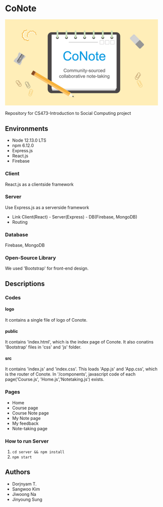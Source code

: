 # CoNote

![logo](./logo/logo.jpg)

Repository for CS473-Introduction to Social Computing project

## Environments
- Node 12.13.0 LTS
- npm 6.12.0
- Express.js
- React.js
- Firebase

### Client
React.js as a clientside framework

### Server
Use Express.js as a serverside framework
- Link Client(React) - Server(Express) - DB(Firebase, MongoDB)
- Routing

### Database
Firebase, MongoDB

### Open-Source Library
We used 'Bootstrap' for front-end design.

## Descriptions

### Codes

#### logo

It contains a single file of logo of Conote.

#### public

It contains 'index.html', which is the index page of Conote. It also conatins 'Bootstrap' files in 'css' and 'js' folder.

#### src

It contains 'index.js' and 'index.css'. This loads 'App.js' and 'App.css', which is the router of Conote. In '/components', javascript code of each page('Course.js', 'Home.js','Notetaking.js') exists.


### Pages
- Home
- Course page
- Course Note page
- My Note page
- My feedback
- Note-taking page

### How to run Server
1. `cd server && npm install`
2. `npm start`

## Authors
- Dorjnyam T.
- Sangwoo Kim
- Jiwoong Na
- Jinyoung Sung

